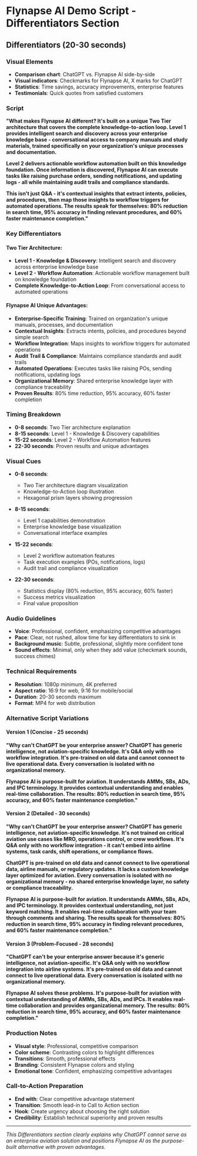 # Flynapse AI Demo Script - Differentiators Section

## Differentiators (20-30 seconds)

### Visual Elements
- **Comparison chart**: ChatGPT vs. Flynapse AI side-by-side
- **Visual indicators**: Checkmarks for Flynapse AI, X marks for ChatGPT
- **Statistics**: Time savings, accuracy improvements, enterprise features
- **Testimonials**: Quick quotes from satisfied customers

### Script
**"What makes Flynapse AI different? It's built on a unique Two Tier architecture that covers the complete knowledge-to-action loop. Level 1 provides intelligent search and discovery across your enterprise knowledge base - conversational access to company manuals and study materials, trained specifically on your organization's unique processes and documentation.**

**Level 2 delivers actionable workflow automation built on this knowledge foundation. Once information is discovered, Flynapse AI can execute tasks like raising purchase orders, sending notifications, and updating logs - all while maintaining audit trails and compliance standards.**

**This isn't just Q&A - it's contextual insights that extract intents, policies, and procedures, then map those insights to workflow triggers for automated operations. The results speak for themselves: 80% reduction in search time, 95% accuracy in finding relevant procedures, and 60% faster maintenance completion."**

### Key Differentiators

#### **Two Tier Architecture:**
- **Level 1 - Knowledge & Discovery**: Intelligent search and discovery across enterprise knowledge base
- **Level 2 - Workflow Automation**: Actionable workflow management built on knowledge foundation
- **Complete Knowledge-to-Action Loop**: From conversational access to automated operations

#### **Flynapse AI Unique Advantages:**
- **Enterprise-Specific Training**: Trained on organization's unique manuals, processes, and documentation
- **Contextual Insights**: Extracts intents, policies, and procedures beyond simple search
- **Workflow Integration**: Maps insights to workflow triggers for automated operations
- **Audit Trail & Compliance**: Maintains compliance standards and audit trails
- **Automated Operations**: Executes tasks like raising POs, sending notifications, updating logs
- **Organizational Memory**: Shared enterprise knowledge layer with compliance traceability
- **Proven Results**: 80% time reduction, 95% accuracy, 60% faster completion

### Timing Breakdown
- **0-8 seconds**: Two Tier architecture explanation
- **8-15 seconds**: Level 1 - Knowledge & Discovery capabilities
- **15-22 seconds**: Level 2 - Workflow Automation features
- **22-30 seconds**: Proven results and unique advantages

### Visual Cues
- **0-8 seconds**:
  - Two Tier architecture diagram visualization
  - Knowledge-to-Action loop illustration
  - Hexagonal prism layers showing progression
  
- **8-15 seconds**:
  - Level 1 capabilities demonstration
  - Enterprise knowledge base visualization
  - Conversational interface examples
  
- **15-22 seconds**:
  - Level 2 workflow automation features
  - Task execution examples (POs, notifications, logs)
  - Audit trail and compliance visualization
  
- **22-30 seconds**:
  - Statistics display (80% reduction, 95% accuracy, 60% faster)
  - Success metrics visualization
  - Final value proposition

### Audio Guidelines
- **Voice**: Professional, confident, emphasizing competitive advantages
- **Pace**: Clear, not rushed, allow time for key differentiators to sink in
- **Background music**: Subtle, professional, slightly more confident tone
- **Sound effects**: Minimal, only when they add value (checkmark sounds, success chimes)

### Technical Requirements
- **Resolution**: 1080p minimum, 4K preferred
- **Aspect ratio**: 16:9 for web, 9:16 for mobile/social
- **Duration**: 20-30 seconds maximum
- **Format**: MP4 for web distribution

### Alternative Script Variations

#### Version 1 (Concise - 25 seconds)
**"Why can't ChatGPT be your enterprise answer? ChatGPT has generic intelligence, not aviation-specific knowledge. It's Q&A only with no workflow integration. It's pre-trained on old data and cannot connect to live operational data. Every conversation is isolated with no organizational memory.**

**Flynapse AI is purpose-built for aviation. It understands AMMs, SBs, ADs, and IPC terminology. It provides contextual understanding and enables real-time collaboration. The results: 80% reduction in search time, 95% accuracy, and 60% faster maintenance completion."**

#### Version 2 (Detailed - 30 seconds)
**"Why can't ChatGPT be your enterprise answer? ChatGPT has generic intelligence, not aviation-specific knowledge. It's not trained on critical aviation use cases like MRO, operations control, or crew workflows. It's Q&A only with no workflow integration - it can't embed into airline systems, task cards, shift operations, or compliance flows.**

**ChatGPT is pre-trained on old data and cannot connect to live operational data, airline manuals, or regulatory updates. It lacks a custom knowledge layer optimized for aviation. Every conversation is isolated with no organizational memory - no shared enterprise knowledge layer, no safety or compliance traceability.**

**Flynapse AI is purpose-built for aviation. It understands AMMs, SBs, ADs, and IPC terminology. It provides contextual understanding, not just keyword matching. It enables real-time collaboration with your team through comments and sharing. The results speak for themselves: 80% reduction in search time, 95% accuracy in finding relevant procedures, and 60% faster maintenance completion."**

#### Version 3 (Problem-Focused - 28 seconds)
**"ChatGPT can't be your enterprise answer because it's generic intelligence, not aviation-specific. It's Q&A only with no workflow integration into airline systems. It's pre-trained on old data and cannot connect to live operational data. Every conversation is isolated with no organizational memory.**

**Flynapse AI solves these problems. It's purpose-built for aviation with contextual understanding of AMMs, SBs, ADs, and IPCs. It enables real-time collaboration and provides organizational memory. The results: 80% reduction in search time, 95% accuracy, and 60% faster maintenance completion."**

### Production Notes
- **Visual style**: Professional, competitive comparison
- **Color scheme**: Contrasting colors to highlight differences
- **Transitions**: Smooth, professional effects
- **Branding**: Consistent Flynapse colors and styling
- **Emotional tone**: Confident, emphasizing competitive advantages

### Call-to-Action Preparation
- **End with**: Clear competitive advantage statement
- **Transition**: Smooth lead-in to Call to Action section
- **Hook**: Create urgency about choosing the right solution
- **Credibility**: Establish technical superiority and proven results

---

*This Differentiators section clearly explains why ChatGPT cannot serve as an enterprise aviation solution and positions Flynapse AI as the purpose-built alternative with proven advantages.*
